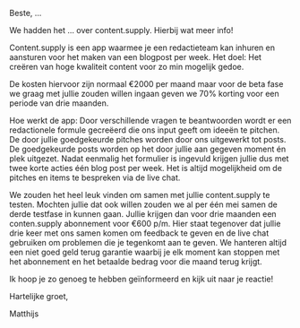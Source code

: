 Beste, ...

We hadden het ... over content.supply.
Hierbij wat meer info!

Content.supply is een app waarmee je een redactieteam kan inhuren en aansturen voor het maken van een blogpost per week. Het doel: Het creëren van hoge kwaliteit content voor zo min mogelijk gedoe.

De kosten hiervoor zijn normaal €2000 per maand maar voor de beta fase we graag met jullie zouden willen ingaan geven we 70% korting voor een periode van drie maanden.


Hoe werkt de app: Door verschillende vragen te beantwoorden wordt er een redactionele formule gecreëerd die ons input geeft om ideeën te pitchen. De door jullie goedgekeurde pitches worden door ons uitgewerkt tot posts. De goedgekeurde posts worden op het door jullie aan gegeven moment én plek uitgezet. Nadat eenmalig het formulier is ingevuld krijgen jullie dus met twee korte acties één blog post per week. Het is altijd mogelijkheid om de pitches en items te bespreken via de live chat.

We zouden het heel leuk vinden om samen met jullie content.supply te testen.
Mochten jullie dat ook willen zouden we al per één mei samen de derde testfase in kunnen gaan. Jullie krijgen dan voor drie maanden een conten.supply abonnement voor €600 p/m. Hier staat tegenover dat jullie drie keer met ons samen komen om feedback te geven en de live chat gebruiken om problemen die je tegenkomt aan te geven.
We hanteren altijd een niet goed geld terug garantie waarbij je elk moment kan stoppen met het abonnement en het betaalde bedrag voor die maand terug krijgt.

Ik hoop je zo genoeg te hebben geïnformeerd en kijk uit naar je reactie!

Hartelijke groet,

Matthijs
